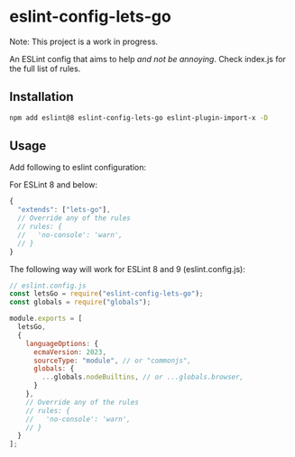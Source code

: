 # eslint-config-lets-go

Note: This project is a work in progress.

An ESLint config that aims to help *and not be annoying*. Check index.js for the full list of rules.

## Installation

```bash
npm add eslint@8 eslint-config-lets-go eslint-plugin-import-x -D
```

## Usage

Add following to eslint configuration:

For ESLint 8 and below:
```js
{
  "extends": ["lets-go"],
  // Override any of the rules
  // rules: {
  //   'no-console': 'warn',
  // }
}
```

The following way will work for ESLint 8 and 9 (eslint.config.js):

```js
// eslint.config.js
const letsGo = require("eslint-config-lets-go");
const globals = require("globals");

module.exports = [
  letsGo,
  {
    languageOptions: {
      ecmaVersion: 2023,
      sourceType: "module", // or "commonjs",
      globals: {
        ...globals.nodeBuiltins, // or ...globals.browser,
      }
    },
    // Override any of the rules
    // rules: {
    //   'no-console': 'warn',
    // }
  }
];
```